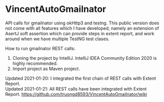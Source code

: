 # VincentAutoGmailnator
API calls for gmailnator using okHttp3 and testng.
This public version does not come with all features which I have developed, namely an extension of AsertJ soft assertion which can provide steps in extent report, and work around when we have multiple TestNG test clases.

How to run gmailnator REST calls: 

1. Cloning the project by IntelliJ. IntelliJ IDEA Community Edition 2020 is highly recommended.
2. Import project as Maven project.


Updated 2021-01-20: I integrated the first chain of REST calls with Extent Report.  
Updated 2021-01-21: All REST calls have been integrated with Extent Report. https://github.com/truongd8593/VincentAutoGmailnator/wiki
